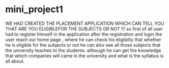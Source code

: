 # mini_project1
WE HAD CREATED THE PLACEMENT APPLICATION WHICH CAN TELL YOU THAT ARE YOU ELIGIBLEFOR THE SUBJECTS OR NOT !!! 
so first of all user had to register himself in the application
after the registration and login the user reach our home page ,
where he can check his eligibilty that whether he is eligible for the subjects or not he can also see all those subjects that the university teaches to the students.
although he can get the knowledge that which companies will came in the university and what is the syllabus is all about.
